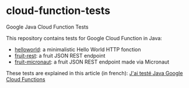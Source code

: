# cloud-function-tests
Google Java Cloud Function Tests

This repository contains tests for Google Cloud Function in Java:

- [helloworld](helloworld): a minimalistic Hello World HTTP fonction
- [fruit-rest](fruit-rest): a fruit JSON REST endpoint
- [fruit-micronaut](fruit-micronaut): a fruit JSON REST endpoint made via Micronaut

These tests are explained in this article (in french): [J'ai testé Java Google Cloud Functions](https://www.loicmathieu.fr/wordpress/informatique/j-ai-teste-java-google-cloud-functions-aplha/) 
